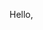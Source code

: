 Hello,

<script src=".\processing.js"></script> 
<canvas data-processing-sources=".\anything.pde"></canvas>

